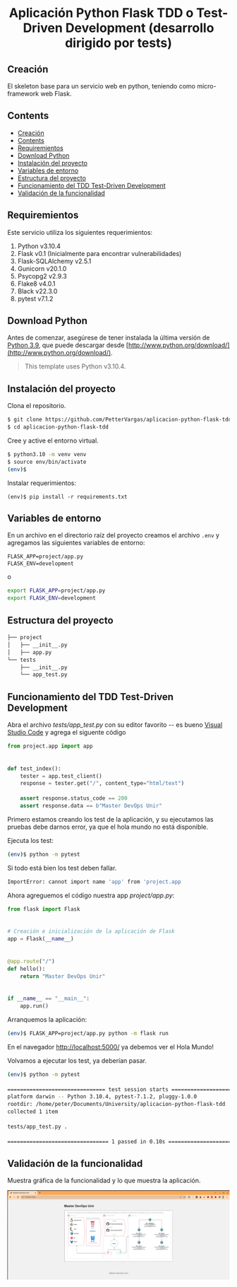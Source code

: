 <div align="center"> 
  <h1>Aplicación Python Flask TDD o Test-Driven Development (desarrollo dirigido por tests)</h1>
</div>


## Creación

El skeleton base para un servicio web en python, teniendo como micro-framework web Flask.


## Contents

- [Creación](#creación)
- [Contents](#contents)
- [Requiremientos](#requiremientos)
- [Download Python](#download-python)
- [Instalación del proyecto](#instalación-del-proyecto)
- [Variables de entorno](#variables-de-entorno)
- [Estructura del proyecto](#estructura-del-proyecto)
- [Funcionamiento del TDD Test-Driven Development](#funcionamiento-del-tdd-test-driven-development)
- [Validación de la funcionalidad](#validación-de-la-funcionalidad)

## Requiremientos

Este servicio utiliza los siguientes requerimientos:

1. Python v3.10.4
1. Flask v0.1 (Inicialmente para encontrar vulnerabilidades)
1. Flask-SQLAlchemy v2.5.1
1. Gunicorn v20.1.0
1. Psycopg2 v2.9.3
1. Flake8 v4.0.1
1. Black v22.3.0
1. pytest v7.1.2

## Download Python

Antes de comenzar, asegúrese de tener instalada la última versión de [Python 3.9](https://www.python.org/downloads/release/python-390/), que puede descargar desde [http://www.python.org/download/](http://www.python.org/download/).

> This template uses Python v3.10.4.

## Instalación del proyecto

Clona el repositorio.

```sh
$ git clone https://github.com/PetterVargas/aplicacion-python-flask-tdd
$ cd aplicacion-python-flask-tdd
```

Cree y active el entorno virtual.

```sh
$ python3.10 -m venv venv
$ source env/bin/activate
(env)$
```

Instalar requerimientos:
```
(env)$ pip install -r requirements.txt
```

## Variables de entorno

En un archivo en el directorio raíz del proyecto creamos el archivo `.env` y agregamos las siguientes variables de entorno:

```
FLASK_APP=project/app.py
FLASK_ENV=development
```

o

```sh
export FLASK_APP=project/app.py
export FLASK_ENV=development
```


## Estructura del proyecto

```sh
├── project
│   ├── __init__.py
│   ├── app.py
└── tests
    ├── __init__.py
    └── app_test.py
```

## Funcionamiento del TDD Test-Driven Development

Abra el archivo *tests/app_test.py* con su editor favorito -- es bueno [Visual Studio Code](https://code.visualstudio.com/) y agrega el siguente código

```python
from project.app import app


def test_index():
    tester = app.test_client()
    response = tester.get("/", content_type="html/text")

    assert response.status_code == 200
    assert response.data == b"Master DevOps Unir"
```

Primero estamos creando los test de la aplicación, y su ejecutamos las pruebas debe darnos error, ya que el hola mundo no está disponible.

Ejecuta los test:

```sh
(env)$ python -m pytest
```

Si todo está bien los test deben fallar.

```sh
ImportError: cannot import name 'app' from 'project.app
```

Ahora agreguemos el código nuestra app *project/app.py*:

```python
from flask import Flask


# Creación e inicialización de la aplicación de Flask
app = Flask(__name__)


@app.route("/")
def hello():
    return "Master DevOps Unir"


if __name__ == "__main__":
    app.run()
```

Arranquemos la aplicación:

```sh
(env)$ FLASK_APP=project/app.py python -m flask run
```

En el navegador [http://localhost:5000/](http://localhost:5000/) ya debemos ver el Hola Mundo!

Volvamos a ejecutar los test, ya deberían pasar.

```sh
(env)$ python -m pytest

=============================== test session starts ===============================
platform darwin -- Python 3.10.4, pytest-7.1.2, pluggy-1.0.0
rootdir: /home/peter/Documents/University/aplicacion-python-flask-tdd
collected 1 item

tests/app_test.py .                                                         [100%]

================================ 1 passed in 0.10s ================================
```

## Validación de la funcionalidad

Muestra gráfica de la funcionalidad y lo que muestra la aplicación.

![Funcionamiento del repositorio](./project/static/img/funcionamiento.png)

